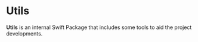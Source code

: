 # Utils

**Utils** is an internal Swift Package that includes some tools to aid the project developments.

